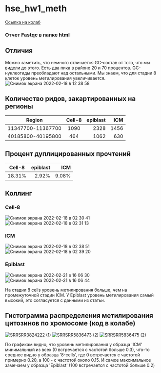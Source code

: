 # hse_hw1_meth

[Ссылка на колаб](https://colab.research.google.com/drive/13Uu_l8IvbUmniA6F1wTuqwKpOnMNVWP-?usp=sharing)

### Отчет Fastqc в папке html

## Отличия
Можно заметить, что немного отличается GC-состав от того, что мы видели до этого. 
Есть два пика в районе 20 и 70 процентов. GC-нуклеотиды преобладают над остальными. Мы знаем, что для стадии 8 клеток уровень метилирования увеличивается.
![Снимок экрана 2022-02-18 в 12 38 58](https://user-images.githubusercontent.com/32986053/154657115-9acad694-4860-4a16-a4fe-b5861ebd172f.png)

## Количество ридов, закартированных на регионы

| Region       | Cell-8                | epiblast |   ICM      |
| ------------- |:------------------:| -----:| -----:|
| 11347700-11367700    |  1090   | 2328 | 1456
| 40185800-40195800    | 464 |  1062  | 630

## Процент дуплицированных прочтений
| Cell-8                | epiblast |   ICM      |
|:------------------:| -----:| -----:|
 |  18.31%   | 2.92% | 9.08%

## Коллинг
### Cell-8
![Снимок экрана 2022-02-18 в 02 30 41](https://user-images.githubusercontent.com/32986053/154589026-edab1990-e94a-4846-86cd-39999e7e753f.png)
![Снимок экрана 2022-02-18 в 02 31 13](https://user-images.githubusercontent.com/32986053/154589093-5a807b2b-1446-4011-b09e-cfbed2e204f6.png)

### ICM
![Снимок экрана 2022-02-18 в 02 38 51](https://user-images.githubusercontent.com/32986053/154589839-2ff4217f-8ac6-4daf-ad24-8be5aa9b5d73.png)
![Снимок экрана 2022-02-18 в 02 39 20](https://user-images.githubusercontent.com/32986053/154589899-e8a4cea7-ccb2-4116-b88c-79e953711469.png)

### Epiblast
![Снимок экрана 2022-02-21 в 16 06 30](https://user-images.githubusercontent.com/32986053/154961238-a5d106bc-5749-4167-80f1-be76fa7a7769.png)
![Снимок экрана 2022-02-21 в 16 06 44](https://user-images.githubusercontent.com/32986053/154961263-c723f801-b606-4718-804f-db420f372bc3.png)

На стадии 8 cells уровень метилирования больше, чем на промежуточной стадии ICM. У Epiblast уровень метилирования самый высокий, это согласуется с данными из статьи. 

## Гистограмма распределения метилирования цитозинов по хромосоме (код в колабе)
![SRRSRR3824222 (1)](https://user-images.githubusercontent.com/32986053/154590486-e5e8251a-ec08-4047-addc-ab9a1fb486c4.png)
![SRRSRR5836473 (2)](https://user-images.githubusercontent.com/32986053/154590511-2a53d6be-33f1-4fca-b5fa-2058de53a4ff.png)
![SRRSRR5836475 (2)](https://user-images.githubusercontent.com/32986053/154590537-b4bfb329-686f-4543-b7f9-7ac2d7e71ba5.png)


По графикам видно, что уровень метилирования у образца 'ICM' минимальный из всех (0 встречается с частотой больше 0.3), что-то среднее видно у образца '8-cells', где 0 встречается с частотой примерно 0.20, а 100 - с частотой около 0.15. И самое максимальное замечаем у образца 'Epiblast' (100 встречается с частотой больше 0.2)









